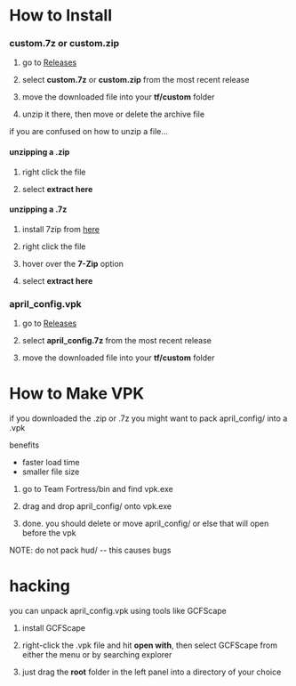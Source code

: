 # How to Install

 ### custom.7z or custom.zip

 1) go to [Releases](https://github.com/aprilthecutie/tf2-custom/releases)

 2) select **custom.7z** or **custom.zip** from the most recent release

 3) move the downloaded file into your **tf/custom** folder

 4) unzip it there, then move or delete the archive file

 if you are confused on how to unzip a file...

 #### unzipping a .zip

 1) right click the file

 2) select **extract here**

 #### unzipping a .7z

 1) install 7zip from [here](https://www.7-zip.org/download.html)

 2) right click the file

 3) hover over the **7-Zip** option

 4) select **extract here**


 ### april_config.vpk

 1) go to [Releases](https://github.com/aprilthecutie/tf2-custom/releases)

 2) select **april_config.7z** from the most recent release

 3) move the downloaded file into your **tf/custom** folder

# How to Make VPK
 if you downloaded the .zip or .7z you might want to pack april_config/ into a .vpk
 
 benefits
 - faster load time
 - smaller file size

 1) go to Team Fortress/bin and find vpk.exe
 
 2) drag and drop april_config/ onto vpk.exe

 3) done. you should delete or move april_config/ or else that will open before the vpk

 NOTE: do not pack hud/ -- this causes bugs


 # hacking
  you can unpack april_config.vpk using tools like GCFScape

  1) install GCFScape

  2) right-click the .vpk file and hit **open with**, then select GCFScape from either the menu or by searching explorer

  3) just drag the **root** folder in the left panel into a directory of your choice